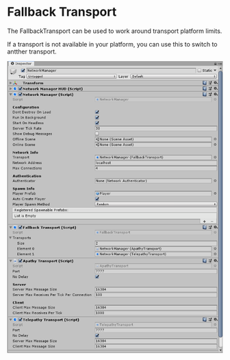 # Fallback Transport

The FallbackTransport can be used to work around transport platform limits.

If a transport is not available in your platform,  you can use this to switch to antther transport.

![The Fallback Transport](Fallback.PNG)
